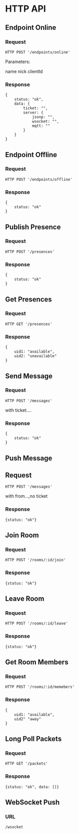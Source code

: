 
# HTTP API

## Endpoint Online

### Request

```
HTTP POST '/endpoints/online'
```

Parameters:

name
nick
clientId


### Response

```
{
	status: "ok",
	data: {
		ticket: "", 
		server: {
			jsonp: "", 
			wsocket: "", 
			mqtt: ""
		}
	}
}
```

## Endpoint Offline

### Request

```
HTTP POST '/endpoints/offline'
```

### Response

```
{
	status: "ok"
}
```

## Publish Presence

### Request

```
HTTP POST '/presences'
```

### Response

```
{
	status: "ok"
}
```

## Get Presences

### Request

```
HTTP GET '/presences'
```

### Response

```
{
	uid1: "available",
	uid2: "unavailable"
}
```

## Send Message

### Request

```
HTTP POST '/messages'
```

with ticket....

### Response

```
{
	status: "ok"
}
```

## Push Message

## Request

```
HTTP POST '/messages'
```
with from...,no ticket

### Response

```
{status: "ok"}
```

## Join Room

### Request

```
HTTP POST '/rooms/:id/join'
```

### Response

```
{status: "ok"}
```

## Leave Room

### Request

```
HTTP POST '/rooms/:id/leave'
```

### Response

```
{status: "ok"}
```

## Get Room Members

### Request

```
HTTP POST '/rooms/:id/memebers'
```
### Response

```
{
	uid1: "available",
	uid2" "away"
}
```

## Long Poll Packets

### Request

```
HTTP GET '/packets'
```

### Response

```
{status: "ok", data: []}
```

## WebSocket Push

### URL

```
/wsocket
```





